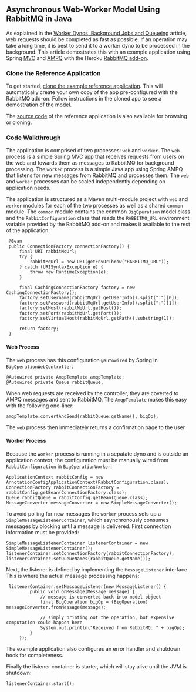 ## Asynchronous Web-Worker Model Using RabbitMQ in Java

As explained in the [Worker Dynos, Background Jobs and Queueing](background-jobs-queueing) article, web requests
should be completed as fast as possible. If an operation may take a long time, it is best to send it to a worker
dyno to be processed in the background. This article demostrates this with an example application using Spring
[MVC](http://static.springsource.org/spring/docs/current/spring-framework-reference/html/mvc.html) and
[AMPQ](http://www.springsource.org/spring-amqp) with the Heroku [RabbitMQ add-on](https://addons.heroku.com/rabbitmq).

### Clone the Reference Application

To get started, [clone the example reference application](https://api.heroku.com/myapps/devcenter-java-web-worker/clone).
This will automatically create your own copy of the app pre-configured with the RabbitMQ add-on.
Follow instructions in the cloned app to see a demostration of the model.

The [source code](https://github.com/heroku/devcenter-java-web-worker) of the reference application is also available for browsing or cloning.

### Code Walkthrough

The application is comprised of two processes: `web` and `worker`.
The `web` process is a simple Spring MVC app that receives requests from users on the web and fowards them as messages to RabbitMQ for background processing.
The `worker` process is a simple Java app using Spring AMPQ that listens for new messages from RabbitMQ and processes them.
The `web` and `worker` processes can be scaled independently depending on application needs.

The application is structured as a Maven multi-module project with `web` and `worker` modules for each of the two
processes as well as a shared `common` module. The `common` module contains the common `BigOperation` model class and the
`RabbitConfiguration` class that reads the `RABBITMQ_URL` environment variable provided by the RabbitMQ add-on and
makes it available to the rest of the application:

     @Bean
     public ConnectionFactory connectionFactory() {
         final URI rabbitMqUrl;
         try {
             rabbitMqUrl = new URI(getEnvOrThrow("RABBITMQ_URL"));
         } catch (URISyntaxException e) {
             throw new RuntimeException(e);
         }

         final CachingConnectionFactory factory = new CachingConnectionFactory();
         factory.setUsername(rabbitMqUrl.getUserInfo().split(":")[0]);
         factory.setPassword(rabbitMqUrl.getUserInfo().split(":")[1]);
         factory.setHost(rabbitMqUrl.getHost());
         factory.setPort(rabbitMqUrl.getPort());
         factory.setVirtualHost(rabbitMqUrl.getPath().substring(1));

         return factory;
     }

#### Web Process
The `web` process has this configuration `@autowired` by Spring in `BigOperationWebController`:

    @Autowired private AmqpTemplate amqpTemplate;
    @Autowired private Queue rabbitQueue;

When web requests are received by the controller, they are coverted to AMPQ messages and sent to RabbitMQ.
The `AmqpTemplate` makes this easy with the following one-liner:

    amqpTemplate.convertAndSend(rabbitQueue.getName(), bigOp);

The `web` process then immediately returns a confirmation page to the user.

#### Worker Process

Because the `worker` process is running in a sepatate dyno and is outside an application context,
the configuration must be manually wired from `RabbitConfiguration` in `BigOperationWorker`:

    ApplicationContext rabbitConfig = new AnnotationConfigApplicationContext(RabbitConfiguration.class);
    ConnectionFactory rabbitConnectionFactory = rabbitConfig.getBean(ConnectionFactory.class);
    Queue rabbitQueue = rabbitConfig.getBean(Queue.class);
    MessageConverter messageConverter = new SimpleMessageConverter();

To avoid polling for new messages the `worker` process sets up a `SimpleMessageListenerContainer`, which asynchronously
consumes messages by blocking until a message is delivered. First connection information must be provided:

    SimpleMessageListenerContainer listenerContainer = new SimpleMessageListenerContainer();
    listenerContainer.setConnectionFactory(rabbitConnectionFactory);
    listenerContainer.setQueueNames(rabbitQueue.getName());

 Next, the listener is defined by implementing the `MessageListener` interface. This is where the actual message processing happens:

     listenerContainer.setMessageListener(new MessageListener() {
             public void onMessage(Message message) {
                 // message is converted back into model object
                 final BigOperation bigOp = (BigOperation) messageConverter.fromMessage(message);

                 // simply printing out the operation, but expensive computation could happen here
                 System.out.println("Received from RabbitMQ: " + bigOp);
             }
         });

The example application also configures an error handler and shutdown hook for completeness.

Finally the listener container is starter, which will stay alive until the JVM is shutdown:

    listenerContainer.start();
